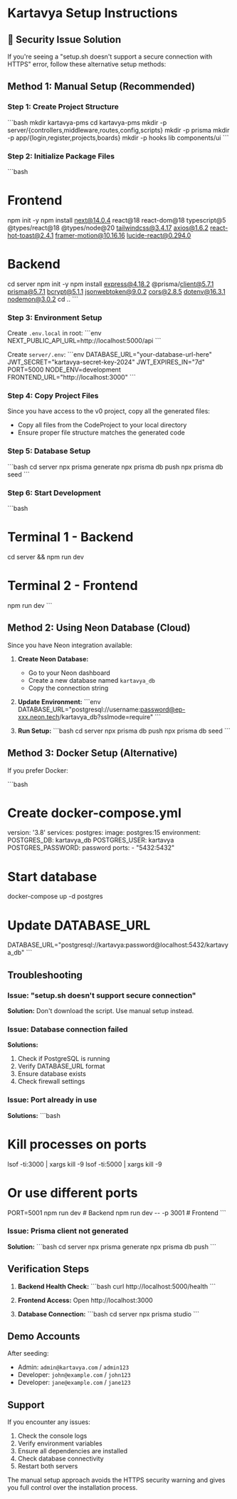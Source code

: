 # Kartavya Setup Instructions

## 🚨 Security Issue Solution

If you're seeing a "setup.sh doesn't support a secure connection with HTTPS" error, follow these alternative setup methods:

## Method 1: Manual Setup (Recommended)

### Step 1: Create Project Structure
\`\`\`bash
mkdir kartavya-pms
cd kartavya-pms
mkdir -p server/{controllers,middleware,routes,config,scripts}
mkdir -p prisma
mkdir -p app/{login,register,projects,boards}
mkdir -p hooks lib components/ui
\`\`\`

### Step 2: Initialize Package Files
\`\`\`bash
# Frontend
npm init -y
npm install next@14.0.4 react@18 react-dom@18 typescript@5 @types/react@18 @types/node@20 tailwindcss@3.4.17 axios@1.6.2 react-hot-toast@2.4.1 framer-motion@10.16.16 lucide-react@0.294.0

# Backend
cd server
npm init -y
npm install express@4.18.2 @prisma/client@5.7.1 prisma@5.7.1 bcrypt@5.1.1 jsonwebtoken@9.0.2 cors@2.8.5 dotenv@16.3.1 nodemon@3.0.2
cd ..
\`\`\`

### Step 3: Environment Setup
Create `.env.local` in root:
\`\`\`env
NEXT_PUBLIC_API_URL=http://localhost:5000/api
\`\`\`

Create `server/.env`:
\`\`\`env
DATABASE_URL="your-database-url-here"
JWT_SECRET="kartavya-secret-key-2024"
JWT_EXPIRES_IN="7d"
PORT=5000
NODE_ENV=development
FRONTEND_URL="http://localhost:3000"
\`\`\`

### Step 4: Copy Project Files
Since you have access to the v0 project, copy all the generated files:
- Copy all files from the CodeProject to your local directory
- Ensure proper file structure matches the generated code

### Step 5: Database Setup
\`\`\`bash
cd server
npx prisma generate
npx prisma db push
npx prisma db seed
\`\`\`

### Step 6: Start Development
\`\`\`bash
# Terminal 1 - Backend
cd server && npm run dev

# Terminal 2 - Frontend
npm run dev
\`\`\`

## Method 2: Using Neon Database (Cloud)

Since you have Neon integration available:

1. **Create Neon Database:**
   - Go to your Neon dashboard
   - Create a new database named `kartavya_db`
   - Copy the connection string

2. **Update Environment:**
   \`\`\`env
   DATABASE_URL="postgresql://username:password@ep-xxx.neon.tech/kartavya_db?sslmode=require"
   \`\`\`

3. **Run Setup:**
   \`\`\`bash
   cd server
   npx prisma db push
   npx prisma db seed
   \`\`\`

## Method 3: Docker Setup (Alternative)

If you prefer Docker:

\`\`\`bash
# Create docker-compose.yml
version: '3.8'
services:
  postgres:
    image: postgres:15
    environment:
      POSTGRES_DB: kartavya_db
      POSTGRES_USER: kartavya
      POSTGRES_PASSWORD: password
    ports:
      - "5432:5432"

# Start database
docker-compose up -d postgres

# Update DATABASE_URL
DATABASE_URL="postgresql://kartavya:password@localhost:5432/kartavya_db"
\`\`\`

## Troubleshooting

### Issue: "setup.sh doesn't support secure connection"
**Solution:** Don't download the script. Use manual setup instead.

### Issue: Database connection failed
**Solutions:**
1. Check if PostgreSQL is running
2. Verify DATABASE_URL format
3. Ensure database exists
4. Check firewall settings

### Issue: Port already in use
**Solutions:**
\`\`\`bash
# Kill processes on ports
lsof -ti:3000 | xargs kill -9
lsof -ti:5000 | xargs kill -9

# Or use different ports
PORT=5001 npm run dev  # Backend
npm run dev -- -p 3001  # Frontend
\`\`\`

### Issue: Prisma client not generated
**Solution:**
\`\`\`bash
cd server
npx prisma generate
npx prisma db push
\`\`\`

## Verification Steps

1. **Backend Health Check:**
   \`\`\`bash
   curl http://localhost:5000/health
   \`\`\`

2. **Frontend Access:**
   Open http://localhost:3000

3. **Database Connection:**
   \`\`\`bash
   cd server
   npx prisma studio
   \`\`\`

## Demo Accounts

After seeding:
- Admin: `admin@kartavya.com` / `admin123`
- Developer: `john@example.com` / `john123`
- Developer: `jane@example.com` / `jane123`

## Support

If you encounter any issues:
1. Check the console logs
2. Verify environment variables
3. Ensure all dependencies are installed
4. Check database connectivity
5. Restart both servers

The manual setup approach avoids the HTTPS security warning and gives you full control over the installation process.

